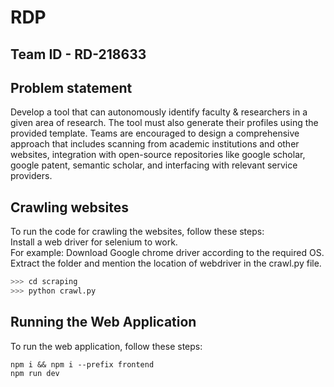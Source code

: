 # RDP

## Team ID - RD-218633

## Problem statement

Develop a tool that can autonomously identify faculty &amp; researchers in a given area of research. The tool must also generate their profiles using the provided template. Teams are encouraged to design a comprehensive approach that includes scanning from academic institutions and other websites, integration with open-source repositories like google scholar, google patent, semantic scholar, and interfacing with relevant service providers.

## Crawling websites

To run the code for crawling the websites, follow these steps: <br>
Install a web driver for selenium to work. <br>
For example: Download Google chrome driver according to the required OS. Extract the folder and mention the location of webdriver in the crawl.py file.

```bash
>>> cd scraping
>>> python crawl.py
```

## Running the Web Application

To run the web application, follow these steps:

```
npm i && npm i --prefix frontend
npm run dev

```
